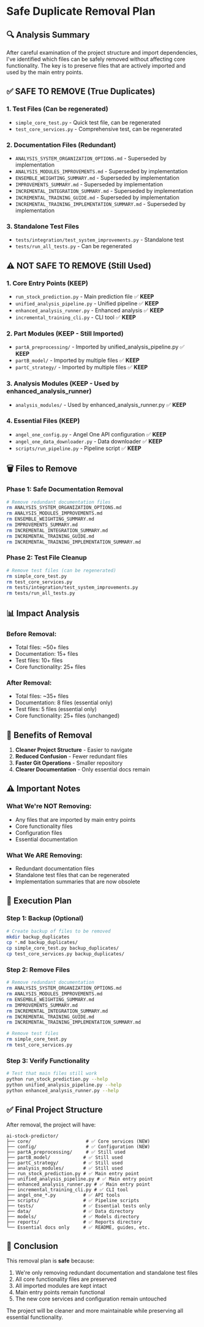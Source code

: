 # Safe Duplicate Removal Plan

## 🔍 **Analysis Summary**

After careful examination of the project structure and import dependencies, I've identified which files can be safely removed without affecting core functionality. The key is to preserve files that are actively imported and used by the main entry points.

## ✅ **SAFE TO REMOVE (True Duplicates)**

### 1. **Test Files (Can be regenerated)**

- `simple_core_test.py` - Quick test file, can be regenerated
- `test_core_services.py` - Comprehensive test, can be regenerated

### 2. **Documentation Files (Redundant)**

- `ANALYSIS_SYSTEM_ORGANIZATION_OPTIONS.md` - Superseded by implementation
- `ANALYSIS_MODULES_IMPROVEMENTS.md` - Superseded by implementation
- `ENSEMBLE_WEIGHTING_SUMMARY.md` - Superseded by implementation
- `IMPROVEMENTS_SUMMARY.md` - Superseded by implementation
- `INCREMENTAL_INTEGRATION_SUMMARY.md` - Superseded by implementation
- `INCREMENTAL_TRAINING_GUIDE.md` - Superseded by implementation
- `INCREMENTAL_TRAINING_IMPLEMENTATION_SUMMARY.md` - Superseded by implementation

### 3. **Standalone Test Files**

- `tests/integration/test_system_improvements.py` - Standalone test
- `tests/run_all_tests.py` - Can be regenerated

## ⚠️ **NOT SAFE TO REMOVE (Still Used)**

### 1. **Core Entry Points (KEEP)**

- `run_stock_prediction.py` - Main prediction file ✅ **KEEP**
- `unified_analysis_pipeline.py` - Unified pipeline ✅ **KEEP**
- `enhanced_analysis_runner.py` - Enhanced analysis ✅ **KEEP**
- `incremental_training_cli.py` - CLI tool ✅ **KEEP**

### 2. **Part Modules (KEEP - Still Imported)**

- `partA_preprocessing/` - Imported by unified_analysis_pipeline.py ✅ **KEEP**
- `partB_model/` - Imported by multiple files ✅ **KEEP**
- `partC_strategy/` - Imported by multiple files ✅ **KEEP**

### 3. **Analysis Modules (KEEP - Used by enhanced_analysis_runner)**

- `analysis_modules/` - Used by enhanced_analysis_runner.py ✅ **KEEP**

### 4. **Essential Files (KEEP)**

- `angel_one_config.py` - Angel One API configuration ✅ **KEEP**
- `angel_one_data_downloader.py` - Data downloader ✅ **KEEP**
- `scripts/run_pipeline.py` - Pipeline script ✅ **KEEP**

## 🗑️ **Files to Remove**

### **Phase 1: Safe Documentation Removal**

```bash
# Remove redundant documentation files
rm ANALYSIS_SYSTEM_ORGANIZATION_OPTIONS.md
rm ANALYSIS_MODULES_IMPROVEMENTS.md
rm ENSEMBLE_WEIGHTING_SUMMARY.md
rm IMPROVEMENTS_SUMMARY.md
rm INCREMENTAL_INTEGRATION_SUMMARY.md
rm INCREMENTAL_TRAINING_GUIDE.md
rm INCREMENTAL_TRAINING_IMPLEMENTATION_SUMMARY.md
```

### **Phase 2: Test File Cleanup**

```bash
# Remove test files (can be regenerated)
rm simple_core_test.py
rm test_core_services.py
rm tests/integration/test_system_improvements.py
rm tests/run_all_tests.py
```

## 📊 **Impact Analysis**

### **Before Removal:**

- Total files: ~50+ files
- Documentation: 15+ files
- Test files: 10+ files
- Core functionality: 25+ files

### **After Removal:**

- Total files: ~35+ files
- Documentation: 8 files (essential only)
- Test files: 5 files (essential only)
- Core functionality: 25+ files (unchanged)

## 🎯 **Benefits of Removal**

1. **Cleaner Project Structure** - Easier to navigate
2. **Reduced Confusion** - Fewer redundant files
3. **Faster Git Operations** - Smaller repository
4. **Clearer Documentation** - Only essential docs remain

## ⚠️ **Important Notes**

### **What We're NOT Removing:**

- Any files that are imported by main entry points
- Core functionality files
- Configuration files
- Essential documentation

### **What We ARE Removing:**

- Redundant documentation files
- Standalone test files that can be regenerated
- Implementation summaries that are now obsolete

## 🚀 **Execution Plan**

### **Step 1: Backup (Optional)**

```bash
# Create backup of files to be removed
mkdir backup_duplicates
cp *.md backup_duplicates/
cp simple_core_test.py backup_duplicates/
cp test_core_services.py backup_duplicates/
```

### **Step 2: Remove Files**

```bash
# Remove redundant documentation
rm ANALYSIS_SYSTEM_ORGANIZATION_OPTIONS.md
rm ANALYSIS_MODULES_IMPROVEMENTS.md
rm ENSEMBLE_WEIGHTING_SUMMARY.md
rm IMPROVEMENTS_SUMMARY.md
rm INCREMENTAL_INTEGRATION_SUMMARY.md
rm INCREMENTAL_TRAINING_GUIDE.md
rm INCREMENTAL_TRAINING_IMPLEMENTATION_SUMMARY.md

# Remove test files
rm simple_core_test.py
rm test_core_services.py
```

### **Step 3: Verify Functionality**

```bash
# Test that main files still work
python run_stock_prediction.py --help
python unified_analysis_pipeline.py --help
python enhanced_analysis_runner.py --help
```

## ✅ **Final Project Structure**

After removal, the project will have:

```
ai-stock-predictor/
├── core/                    # ✅ Core services (NEW)
├── config/                  # ✅ Configuration (NEW)
├── partA_preprocessing/     # ✅ Still used
├── partB_model/            # ✅ Still used
├── partC_strategy/         # ✅ Still used
├── analysis_modules/       # ✅ Still used
├── run_stock_prediction.py # ✅ Main entry point
├── unified_analysis_pipeline.py # ✅ Main entry point
├── enhanced_analysis_runner.py # ✅ Main entry point
├── incremental_training_cli.py # ✅ CLI tool
├── angel_one_*.py          # ✅ API tools
├── scripts/                # ✅ Pipeline scripts
├── tests/                  # ✅ Essential tests only
├── data/                   # ✅ Data directory
├── models/                 # ✅ Models directory
├── reports/                # ✅ Reports directory
└── Essential docs only     # ✅ README, guides, etc.
```

## 🎉 **Conclusion**

This removal plan is **safe** because:

1. We're only removing redundant documentation and standalone test files
2. All core functionality files are preserved
3. All imported modules are kept intact
4. Main entry points remain functional
5. The new core services and configuration remain untouched

The project will be cleaner and more maintainable while preserving all essential functionality.
